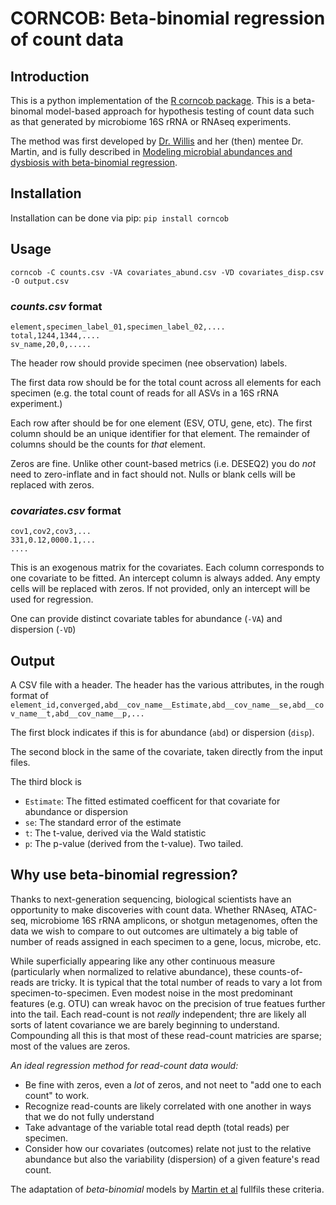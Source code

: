 # CORNCOB: Beta-binomial regression of count data

## Introduction
This is a python implementation of the [R corncob package](https://github.com/bryandmartin/corncob).
This is a beta-binomal model-based approach for hypothesis testing of count data such as that generated by microbiome 16S rRNA or RNAseq experiments.

The method was first developed by [Dr. Willis](http://statisticaldiversitylab.com/team) and her (then) mentee Dr. Martin, and is fully described in [Modeling microbial abundances and dysbiosis with beta-binomial regression](https://projecteuclid.org/euclid.aoas/1587002666).

## Installation
Installation can be done via pip:
`pip install corncob`

## Usage
`corncob -C counts.csv -VA covariates_abund.csv -VD covariates_disp.csv -O output.csv`
### _counts.csv_ format
```
element,specimen_label_01,specimen_label_02,....
total,1244,1344,....
sv_name,20,0,.....
```
The header row should provide specimen (nee observation) labels.

The first data row should be for the total count across all elements for each specimen (e.g. the total count of reads for all ASVs in a 16S rRNA experiment.)

Each row after should be for one element (ESV, OTU, gene, etc). The first column should be an unique identifier for that element. The remainder of columns should be the counts for _that_ element.

Zeros are fine. Unlike other count-based metrics (i.e. DESEQ2) you do _not_ need to zero-inflate and in fact should not. Nulls or blank cells will be replaced with zeros.

### _covariates.csv_ format
```
cov1,cov2,cov3,...
331,0.12,0000.1,...
....
```
This is an exogenous matrix for the covariates. Each column corresponds to one covariate to be fitted. An intercept column is always added. Any empty cells will be replaced with zeros. If not provided, only an intercept will be used for regression.

One can provide distinct covariate tables for abundance (`-VA`) and dispersion (`-VD`)

## Output
A CSV file with a header. The header has the various attributes, in the rough format of 
`element_id,converged,abd__cov_name__Estimate,abd__cov_name__se,abd__cov_name__t,abd__cov_name__p,...`

The first block indicates if this is for abundance (`abd`) or dispersion (`disp`).

The second block in the same of the covariate, taken directly from the input files.

The third block is 
- `Estimate`: The fitted estimated coefficent for that covariate for abundance or dispersion
- `se`: The standard error of the estimate
- `t`: The t-value, derived via the Wald statistic
- `p`: The p-value (derived from the t-value). Two tailed.

## Why use beta-binomial regression?
Thanks to next-generation sequencing, biological scientists have an opportunity to make discoveries with count data. Whether RNAseq, ATAC-seq, microbiome 16S rRNA amplicons, or shotgun metagenomes, often the data we wish to compare to out outcomes are ultimately a big table of number of reads assigned in each specimen to a gene, locus, microbe, etc. 

While superficially appearing like any other continuous measure (particularly when normalized to relative abundance), these counts-of-reads are tricky. It is typical that the total number of reads to vary a lot from specimen-to-specimen. Even modest noise in the most predominant features (e.g. OTU) can wreak havoc on the precision of true featues further into the tail. Each read-count is not _really_ independent; thre are likely all sorts of latent covariance we are barely beginning to understand. Compounding all this is that most of these read-count matricies are sparse; most of the values are zeros.

*An ideal regression method for read-count data would:*
- Be fine with zeros, even a _lot_ of zeros, and not neet to "add one to each count" to work.
- Recognize read-counts are likely correlated with one another in ways that we do not fully understand
- Take advantage of the variable total read depth (total reads) per specimen.
- Consider how our covariates (outcomes) relate not just to the relative abundance but also the variability (dispersion) of a given feature's read count.

The adaptation of *beta-binomial* models by [Martin et al](https://projecteuclid.org/euclid.aoas/1587002666) fullfils these criteria.
